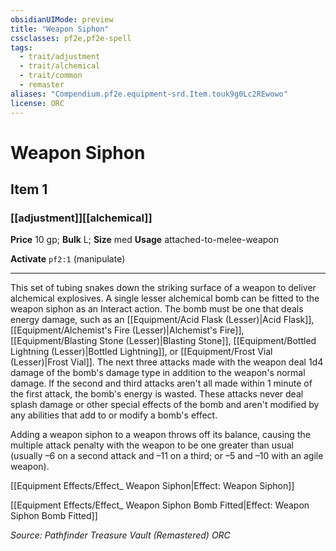 ```yaml
---
obsidianUIMode: preview
title: "Weapon Siphon"
cssclasses: pf2e,pf2e-spell
tags:
  - trait/adjustment
  - trait/alchemical
  - trait/common
  - remaster
aliases: "Compendium.pf2e.equipment-srd.Item.touk9g0Lc2REwowo"
license: ORC
---
```

# Weapon Siphon
## Item 1
### [[adjustment]][[alchemical]]


**Price** 10 gp; 
**Bulk** L; **Size** med
**Usage** attached-to-melee-weapon

**Activate** `pf2:1` (manipulate)

* * *

This set of tubing snakes down the striking surface of a weapon to deliver alchemical explosives. A single lesser alchemical bomb can be fitted to the weapon siphon as an Interact action. The bomb must be one that deals energy damage, such as an [[Equipment/Acid Flask (Lesser)|Acid Flask]], [[Equipment/Alchemist's Fire (Lesser)|Alchemist's Fire]], [[Equipment/Blasting Stone (Lesser)|Blasting Stone]], [[Equipment/Bottled Lightning (Lesser)|Bottled Lightning]], or [[Equipment/Frost Vial (Lesser)|Frost Vial]]. The next three attacks made with the weapon deal 1d4 damage of the bomb's damage type in addition to the weapon's normal damage. If the second and third attacks aren't all made within 1 minute of the first attack, the bomb's energy is wasted. These attacks never deal splash damage or other special effects of the bomb and aren't modified by any abilities that add to or modify a bomb's effect.

Adding a weapon siphon to a weapon throws off its balance, causing the multiple attack penalty with the weapon to be one greater than usual (usually –6 on a second attack and –11 on a third; or –5 and –10 with an agile weapon).

[[Equipment Effects/Effect_ Weapon Siphon|Effect: Weapon Siphon]]

[[Equipment Effects/Effect_ Weapon Siphon Bomb Fitted|Effect: Weapon Siphon Bomb Fitted]]

*Source: Pathfinder Treasure Vault (Remastered)*
*ORC*